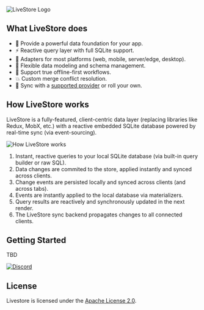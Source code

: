 ![LiveStore Logo](https://share.cleanshot.com/njfQBDqB+)

## What LiveStore does

- 🏰 Provide a powerful data foundation for your app.
- ⚡ Reactive query layer with full SQLite support.
- 🔌 Adapters for most platforms (web, mobile, server/edge, desktop).
- 📐 Flexible data modeling and schema management.
- 📵 Support true offline-first workflows.
- 💥 Custom merge conflict resolution.
- 🔄 Sync with a [supported provider](https://docs.livestore.dev/reference/syncing/sync-provider/cloudflare/) or roll your own.

## How LiveStore works

LiveStore is a fully-featured, client-centric data layer (replacing libraries like Redux, MobX, etc.) with a reactive embedded SQLite database powered by real-time sync (via event-sourcing).

![How LiveStore works](https://share.cleanshot.com/j1h8Z1P5+)

1. Instant, reactive queries to your local SQLite database (via built-in query builder or raw SQL).
2. Data changes are commited to the store, applied instantly and synced across clients.
3. Change events are persisted locally and synced across clients (and across tabs).
4. Events are instantly applied to the local database via materializers.
5. Query results are reactively and synchronously updated in the next render.
6. The LiveStore sync backend propagates changes to all connected clients.

## Getting Started

TBD


[![Discord](https://img.shields.io/badge/Discord-%235865F2.svg?style=for-the-badge&logo=discord&logoColor=white)](https://discord.gg/RbMcjUAPd7)

## License

Livestore is licensed under the [Apache License 2.0](https://www.apache.org/licenses/LICENSE-2.0).
